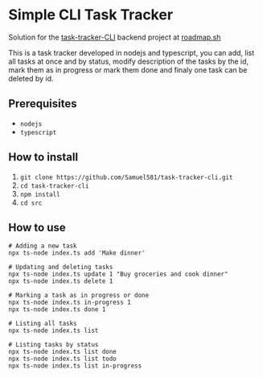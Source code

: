 # Simple CLI Task Tracker

Solution for the [task-tracker-CLI](https://roadmap.sh/projects/task-tracker) backend project at [roadmap.sh](https://roadmap.sh/projects)

This is a task tracker developed in nodejs and typescript, you can add, list all tasks at once and by status, modify description of the tasks by the id, mark them as in progress or mark them done and finaly one task can be deleted by id.

## Prerequisites

- `nodejs`
- `typescript`

## How to install

1. `git clone https://github.com/Samuel581/task-tracker-cli.git`
2. `cd task-tracker-cli`
3. `npm install`
4. `cd src`

## How to use

```shell
# Adding a new task
npx ts-node index.ts add 'Make dinner'

# Updating and deleting tasks
npx ts-node index.ts update 1 "Buy groceries and cook dinner"
npx ts-node index.ts delete 1

# Marking a task as in progress or done
npx ts-node index.ts in-progress 1
npx ts-node index.ts done 1

# Listing all tasks
npx ts-node index.ts list

# Listing tasks by status
npx ts-node index.ts list done
npx ts-node index.ts list todo
npx ts-node index.ts list in-progress
```

